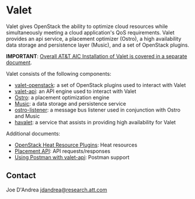 # Valet

Valet gives OpenStack the ability to optimize cloud resources while simultaneously meeting a cloud application's QoS requirements. Valet provides an api service, a placement optimizer (Ostro), a high availability data storage and persistence layer (Music), and a set of OpenStack plugins.

**IMPORTANT**: [Overall AT&T AIC Installation of Valet is covered in a separate document](https://codecloud.web.att.com/plugins/servlet/readmeparser/display/ST_CLOUDQOS/valet/atRef/refs/heads/master/renderFile/doc/aic/README.md).

Valet consists of the following components:

* [valet-openstack](https://codecloud.web.att.com/plugins/servlet/readmeparser/display/ST_CLOUDQOS/allegro/atRef/refs/heads/master/renderFile/valet_os/README.md): a set of OpenStack plugins used to interact with Valet
* [valet-api](https://codecloud.web.att.com/plugins/servlet/readmeparser/display/ST_CLOUDQOS/allegro/atRef/refs/heads/master/renderFile/valet_api/README.md): an API engine used to interact with Valet
* [Ostro](https://codecloud.web.att.com/plugins/servlet/readmeparser/display/ST_CLOUDQOS/ostro/atRef/refs/heads/master/renderFile/README): a placement optimization engine
* [Music](https://codecloud.web.att.com/plugins/servlet/readmeparser/display/ST_CLOUDQOS/music/atRef/refs/heads/master/renderFile/README.md): a data storage and persistence service
* [ostro-listener](https://codecloud.web.att.com/plugins/servlet/readmeparser/display/ST_CLOUDQOS/allegro/atRef/refs/heads/master/renderFile/ostro_listener/README.md): a message bus listener used in conjunction with Ostro and Music
* [havalet](https://codecloud.web.att.com/plugins/servlet/readmeparser/display/ST_CLOUDQOS/allegro/atRef/refs/heads/master/renderFile/havalet/README.rst): a service that assists in providing high availability for Valet

Additional documents:

* [OpenStack Heat Resource Plugins](https://codecloud.web.att.com/plugins/servlet/readmeparser/display/ST_CLOUDQOS/allegro/atRef/refs/heads/master/renderFile/havalet/README.rst): Heat resources
* [Placement API](https://codecloud.web.att.com/plugins/servlet/readmeparser/display/ST_CLOUDQOS/allegro/atRef/refs/heads/master/renderFile/valet_api/doc/README.md): API requests/responses
* [Using Postman with valet-api](https://codecloud.web.att.com/plugins/servlet/readmeparser/display/ST_CLOUDQOS/allegro/atRef/refs/heads/master/renderFile/valet_api/valet_api/README.md): Postman support

## Contact

Joe D'Andrea <jdandrea@research.att.com>

